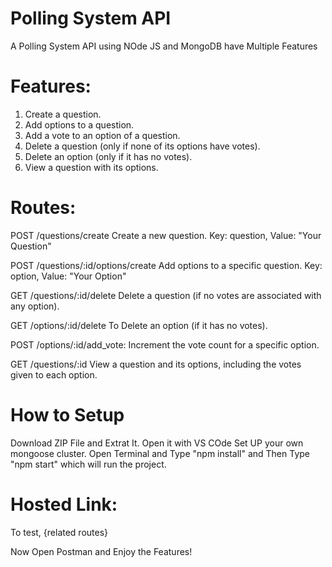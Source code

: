 # Polling System API

A Polling System API using NOde JS and MongoDB have Multiple Features

# Features:

1. Create a question.
2. Add options to a question.
3. Add a vote to an option of a question.
4. Delete a question (only if none of its options have votes).
5. Delete an option (only if it has no votes).
6. View a question with its options.


# Routes:

POST /questions/create  Create a new question.
Key: question,
Value: "Your Question"

POST /questions/:id/options/create  Add options to a specific question.
Key: option,
Value: "Your Option"

GET /questions/:id/delete    Delete a question (if no votes are associated with any option).

GET /options/:id/delete   To Delete an option (if it has no votes).

POST /options/:id/add_vote: Increment the vote count for a specific option.

GET /questions/:id   View a question and its options, including the votes given to each option.

# How to Setup
Download ZIP File and Extrat It.
Open it with VS COde
Set UP your own mongoose cluster.
Open Terminal and Type "npm install"
and Then Type "npm start" which will run the project.

# Hosted Link:

To test,  {related routes}

Now Open Postman and Enjoy the Features!


